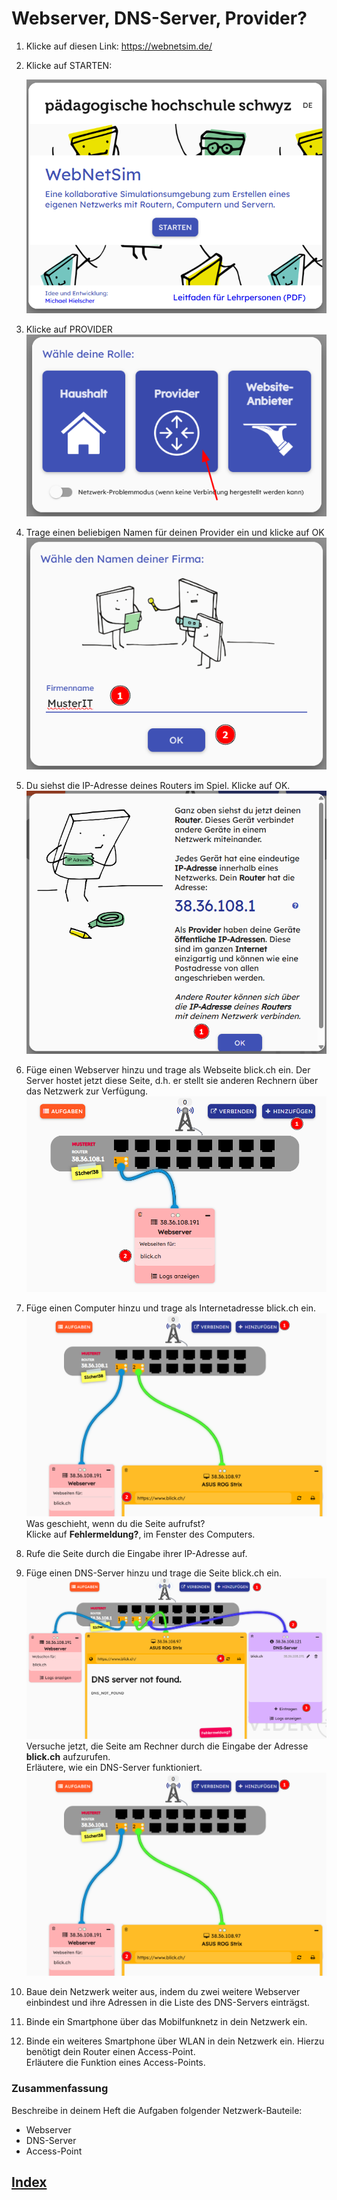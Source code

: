   <meta charset="utf-8" />
  <title>Informatik</title>
  <link rel="stylesheet" href="https://Hi2272.github.io/StyleMD.css">
 
 # Webserver, DNS-Server, Provider?

1. Klicke auf diesen Link: <a href="https://webnetsim.de/" target=_blank>https://webnetsim.de/</a>

2. Klicke auf STARTEN:    

   ![alt text](001.png)
 
3.  Klicke auf PROVIDER  
![alt text](002.png)  
4. Trage einen beliebigen Namen für deinen Provider ein und klicke auf OK  
![alt text](003.png)  
5. Du siehst die IP-Adresse deines Routers im Spiel. Klicke auf OK.  
![alt text](004.png)  
6. Füge einen Webserver hinzu und trage als Webseite blick.ch ein. Der Server hostet jetzt diese Seite, d.h. er stellt sie anderen Rechnern über das Netzwerk zur Verfügung.  
![alt text](005.png)  
7. Füge einen Computer hinzu und trage als Internetadresse blick.ch ein.  
![alt text](006.png)  
Was geschieht, wenn du die Seite aufrufst?  
Klicke auf **Fehlermeldung?**, im Fenster des Computers.
8. Rufe die Seite durch die Eingabe ihrer IP-Adresse auf.
9. Füge einen DNS-Server hinzu und trage die Seite blick.ch ein.  
![alt text](007.png)    
Versuche jetzt, die Seite am Rechner durch die Eingabe der Adresse **blick.ch** aufzurufen.     
Erläutere, wie ein DNS-Server funktioniert.  
![alt text](006.png)  
10. Baue dein Netzwerk weiter aus, indem du zwei weitere Webserver einbindest und ihre Adressen in die Liste des DNS-Servers einträgst.
11. Binde ein Smartphone über das Mobilfunknetz in dein Netzwerk ein.
12. Binde ein weiteres Smartphone über WLAN in dein Netzwerk ein. Hierzu benötigt dein Router einen Access-Point.  
Erläutere die Funktion eines Access-Points.  
### Zusammenfassung
Beschreibe in deinem Heft die Aufgaben folgender Netzwerk-Bauteile:  
- Webserver
- DNS-Server
- Access-Point


## [Index](../../index.html)  